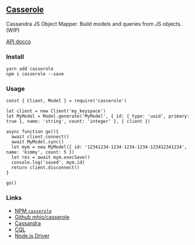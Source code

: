 [Casserole](https://github.com/mhio/casserole)
-----------

Cassandra JS Object Mapper. Build models and queries from JS objects. (WIP)

[API docco](doc/API.md)

### Install
```
yarn add casserole
npm i casserole --save
```
### Usage
```
const { Client, Model } = require('casserole')

let client = new Client('my_keyspace')
let MyModel = Model.generate('MyModel', { id: { type: 'uuid', primary: true }, name: 'string', count: 'integer' }, { client })

async function go(){
  await client.connect()
  await MyModel.sync()
  let mym = new MyModel({ id: '12341234-1234-1234-1234-123412341234', name: 'kimmy', count: 5 })
  let res = await mym.execSave()
  console.log('saved', mym.id)
  return client.disconnect()
}

go()
```

### Links

- [NPM `casserole`](https://www.npmjs.com/package/casserole)
- [Github mhio/casserole](https://github.com/mhio/casserole)
- [Cassandra](https://cassandra.apache.org/) 
- [CQL](https://cassandra.apache.org/doc/latest/cql/index.html)
- [Node.js Driver](https://github.com/datastax/nodejs-driver)
